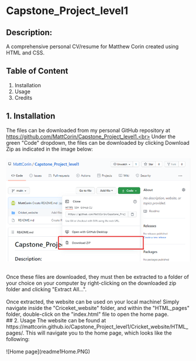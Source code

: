 # Capstone_Project_level1

## Description:
A comprehensive personal CV/resume for Matthew Corin created using HTML and CSS.

## Table of Content
1. Installation
2. Usage
3. Credits

## 1. Installation
The files can be downloaded from my personal GitHub repository at https://github.com/MattCorin/Capstone_Project_level1.<br>
Under the green "Code" dropdown, the files can be downloaded by clicking Download Zip as indicated in the image below:
<br><br>
![Download Zip](readme1.png)

<br>
Once these files are downloaded, they must then be extracted to a folder of your choice on your computer by right-clicking on the downloaded zip folder and clicking "Extract All...". 
<br><br>
Once extracted, the website can be used on your local machine! Simply navigate inside the "Criceket_website" folder, and within the "HTML_pages" folder, double-click on the "index.html" file to open the home page.

<br>
## 2. Usage
The website can be found at https://mattcorin.github.io/Capstone_Project_level1/Cricket_website/HTML_pages/. This will navigate you to the home page, which looks like the following:
<br><br>
![Home page](readme1Home.PNG)
